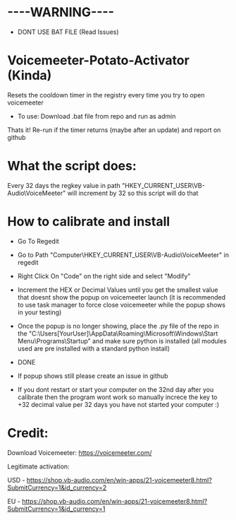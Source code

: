 # ----WARNING----
- DONT USE BAT FILE
(Read Issues)

# Voicemeeter-Potato-Activator (Kinda)
Resets the cooldown timer in the registry every time you try to open voicemeeter

- To use: Download .bat file from repo and run as admin

Thats it!
Re-run if the timer returns (maybe after an update) and report on github

# What the script does: 

Every 32 days the regkey value in path "HKEY_CURRENT_USER\VB-Audio\VoiceMeeter" will increment by 32 so this script will do that

# How to calibrate and install

- Go To Regedit
- Go to Path "Computer\HKEY_CURRENT_USER\VB-Audio\VoiceMeeter" in regedit
- Right Click On "Code" on the right side and select "Modify"
- Increment the HEX or Decimal Values until you get the smallest value that doesnt show the popup on voicemeeter launch (it is recommended to use task manager to force close voicemeeter while the popup shows in your testing)
- Once the popup is no longer showing, place the .py file of the repo in the "C:\Users\[YourUser]\AppData\Roaming\Microsoft\Windows\Start Menu\Programs\Startup" and make sure python is installed (all modules used are pre installed with a standard python install)
- DONE

- If popup shows still please create an issue in github
- If you dont restart or start your computer on the 32nd day after you calibrate then the program wont work so manually increce the key to +32 decimal value per 32 days you have not started your computer :)

# Credit: 

Download Voicemeeter: https://voicemeeter.com/

Legitimate activation:

USD - https://shop.vb-audio.com/en/win-apps/21-voicemeeter8.html?SubmitCurrency=1&id_currency=2

EU - https://shop.vb-audio.com/en/win-apps/21-voicemeeter8.html?SubmitCurrency=1&id_currency=1
